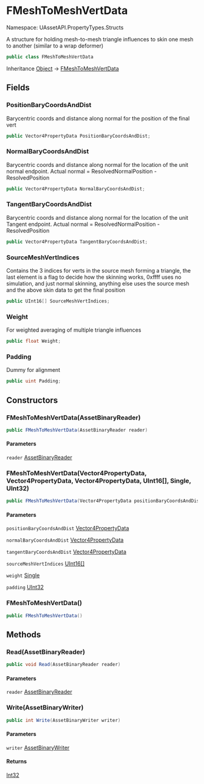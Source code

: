 # FMeshToMeshVertData

Namespace: UAssetAPI.PropertyTypes.Structs

A structure for holding mesh-to-mesh triangle influences to skin one mesh to another (similar to a wrap deformer)

```csharp
public class FMeshToMeshVertData
```

Inheritance [Object](https://docs.microsoft.com/en-us/dotnet/api/system.object) → [FMeshToMeshVertData](./uassetapi.propertytypes.structs.fmeshtomeshvertdata.md)

## Fields

### **PositionBaryCoordsAndDist**

Barycentric coords and distance along normal for the position of the final vert

```csharp
public Vector4PropertyData PositionBaryCoordsAndDist;
```

### **NormalBaryCoordsAndDist**

Barycentric coords and distance along normal for the location of the unit normal endpoint.
 Actual normal = ResolvedNormalPosition - ResolvedPosition

```csharp
public Vector4PropertyData NormalBaryCoordsAndDist;
```

### **TangentBaryCoordsAndDist**

Barycentric coords and distance along normal for the location of the unit Tangent endpoint.
 Actual normal = ResolvedNormalPosition - ResolvedPosition

```csharp
public Vector4PropertyData TangentBaryCoordsAndDist;
```

### **SourceMeshVertIndices**

Contains the 3 indices for verts in the source mesh forming a triangle, the last element
 is a flag to decide how the skinning works, 0xffff uses no simulation, and just normal
 skinning, anything else uses the source mesh and the above skin data to get the final position

```csharp
public UInt16[] SourceMeshVertIndices;
```

### **Weight**

For weighted averaging of multiple triangle influences

```csharp
public float Weight;
```

### **Padding**

Dummy for alignment

```csharp
public uint Padding;
```

## Constructors

### **FMeshToMeshVertData(AssetBinaryReader)**

```csharp
public FMeshToMeshVertData(AssetBinaryReader reader)
```

#### Parameters

`reader` [AssetBinaryReader](./uassetapi.assetbinaryreader.md)<br>

### **FMeshToMeshVertData(Vector4PropertyData, Vector4PropertyData, Vector4PropertyData, UInt16[], Single, UInt32)**

```csharp
public FMeshToMeshVertData(Vector4PropertyData positionBaryCoordsAndDist, Vector4PropertyData normalBaryCoordsAndDist, Vector4PropertyData tangentBaryCoordsAndDist, UInt16[] sourceMeshVertIndices, float weight, uint padding)
```

#### Parameters

`positionBaryCoordsAndDist` [Vector4PropertyData](./uassetapi.propertytypes.structs.vector4propertydata.md)<br>

`normalBaryCoordsAndDist` [Vector4PropertyData](./uassetapi.propertytypes.structs.vector4propertydata.md)<br>

`tangentBaryCoordsAndDist` [Vector4PropertyData](./uassetapi.propertytypes.structs.vector4propertydata.md)<br>

`sourceMeshVertIndices` [UInt16[]](https://docs.microsoft.com/en-us/dotnet/api/system.uint16)<br>

`weight` [Single](https://docs.microsoft.com/en-us/dotnet/api/system.single)<br>

`padding` [UInt32](https://docs.microsoft.com/en-us/dotnet/api/system.uint32)<br>

### **FMeshToMeshVertData()**

```csharp
public FMeshToMeshVertData()
```

## Methods

### **Read(AssetBinaryReader)**

```csharp
public void Read(AssetBinaryReader reader)
```

#### Parameters

`reader` [AssetBinaryReader](./uassetapi.assetbinaryreader.md)<br>

### **Write(AssetBinaryWriter)**

```csharp
public int Write(AssetBinaryWriter writer)
```

#### Parameters

`writer` [AssetBinaryWriter](./uassetapi.assetbinarywriter.md)<br>

#### Returns

[Int32](https://docs.microsoft.com/en-us/dotnet/api/system.int32)<br>
